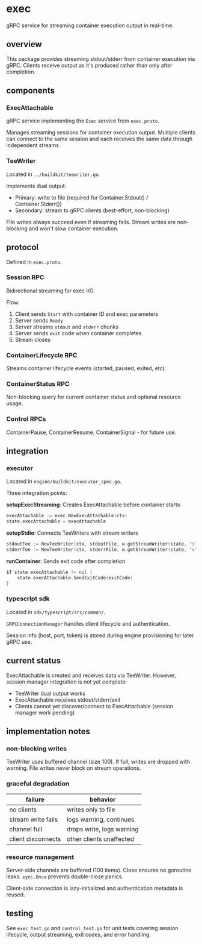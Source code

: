 # exec

gRPC service for streaming container execution output in real-time.

## overview

This package provides streaming stdout/stderr from container execution via gRPC. Clients receive output as it's produced rather than only after completion.

## components

### ExecAttachable

gRPC service implementing the `Exec` service from `exec.proto`.

Manages streaming sessions for container execution output. Multiple clients can connect to the same session and each receives the same data through independent streams.

### TeeWriter

Located in `../buildkit/teewriter.go`.

Implements dual output:
- Primary: write to file (required for Container.Stdout() / Container.Stderr())
- Secondary: stream to gRPC clients (best-effort, non-blocking)

File writes always succeed even if streaming fails. Stream writes are non-blocking and won't slow container execution.

## protocol

Defined in `exec.proto`.

### Session RPC

Bidirectional streaming for exec I/O.

Flow:
1. Client sends `Start` with container ID and exec parameters
2. Server sends `Ready`
3. Server streams `stdout` and `stderr` chunks
4. Server sends `exit` code when container completes
5. Stream closes

### ContainerLifecycle RPC

Streams container lifecycle events (started, paused, exited, etc).

### ContainerStatus RPC

Non-blocking query for current container status and optional resource usage.

### Control RPCs

ContainerPause, ContainerResume, ContainerSignal - for future use.

## integration

### executor

Located in `engine/buildkit/executor_spec.go`.

Three integration points:

**setupExecStreaming**: Creates ExecAttachable before container starts
```go
execAttachable := exec.NewExecAttachable(ctx)
state.execAttachable = execAttachable
```

**setupStdio**: Connects TeeWriters with stream writers
```go
stdoutTee := NewTeeWriter(ctx, stdoutFile, w.getStreamWriter(state, "stdout"))
stderrTee := NewTeeWriter(ctx, stderrFile, w.getStreamWriter(state, "stderr"))
```

**runContainer**: Sends exit code after completion
```go
if state.execAttachable != nil {
    state.execAttachable.SendExitCode(exitCode)
}
```

### typescript sdk

Located in `sdk/typescript/src/common/`.

`GRPCConnectionManager` handles client lifecycle and authentication.

Session info (host, port, token) is stored during engine provisioning for later gRPC use.

## current status

ExecAttachable is created and receives data via TeeWriter. However, session manager integration is not yet complete:

- TeeWriter dual output works
- ExecAttachable receives stdout/stderr/exit
- Clients cannot yet discover/connect to ExecAttachable (session manager work pending)

## implementation notes

### non-blocking writes

TeeWriter uses buffered channel (size 100). If full, writes are dropped with warning. File writes never block on stream operations.

### graceful degradation

| failure | behavior |
|---------|----------|
| no clients | writes only to file |
| stream write fails | logs warning, continues |
| channel full | drops write, logs warning |
| client disconnects | other clients unaffected |

### resource management

Server-side channels are buffered (100 items). Close ensures no goroutine leaks. `sync.Once` prevents double-close panics.

Client-side connection is lazy-initialized and authentication metadata is reused.

## testing

See `exec_test.go` and `control_test.go` for unit tests covering session lifecycle, output streaming, exit codes, and error handling.
